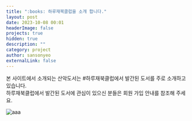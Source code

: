 ```yaml
---
title: ":books: 하루재북클럽을 소개 합니다."
layout: post
date: 2023-10-08 00:01
headerImage: false
projects: true
hidden: true
description: ""
category: project
author: sansonyeo
externalLink: false
---
```


본 사이트에서 소개되는 산악도서는 #하루재북클럽에서 발간된 도서를 주로 소개하고 있습니다.<br>
하루재북클럽에서 발간된 도서에 관심이 있으신 분들은 회원 가입 안내를 참조해 주세요.

![aaa](https://sansonyeo.github.io/mountain-book/assets/images/하루재북클럽소개.jpg)
